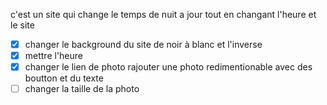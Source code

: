 c'est un site qui change le temps de nuit a jour tout en changant l'heure et le site
-  [x] changer le background du site de noir à blanc et l'inverse
-  [x] mettre l'heure
-  [x] changer le lien de photo
rajouter une photo redimentionable avec des boutton et du texte
-  [ ] changer la taille de la photo
